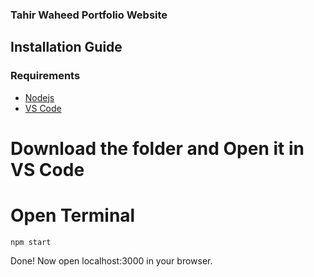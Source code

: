 ### Tahir Waheed Portfolio Website

## Installation Guide

### Requirements
- [Nodejs](https://nodejs.org/en/download)
- [VS Code](https://code.visualstudio.com/Download)

# Download the folder and Open it in VS Code

# Open Terminal

 ```shell
npm start
```

Done! Now open localhost:3000 in your browser.
